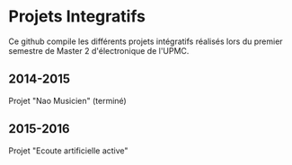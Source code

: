 # Projets Integratifs
Ce github compile les différents projets intégratifs réalisés lors du premier semestre de Master 2 d'électronique de l'UPMC.

## 2014-2015
Projet "Nao Musicien" (terminé)

## 2015-2016
Projet "Ecoute artificielle active"
